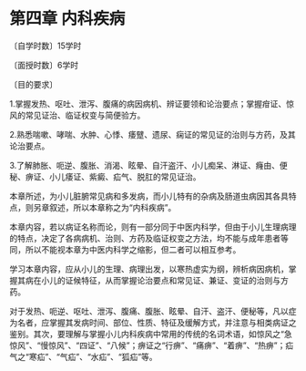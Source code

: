 # 第四章 内科疾病

〔自学时数〕15学时

〔面授时数〕6学时

〔目的要求〕

1.掌握发热、呕吐、泄泻、腹痛的病因病机、辨证要领和论治要点；掌握疳证、惊风的常见证治、临证权变与简便验方。

2.熟悉喘嗽、哮喘、水肿、心悸、痿躄、遗尿、痫证的常见证的治则与方药，及其论治要点。

3.了解肺胀、呃逆、腹胀、消渴、眩晕、自汗盗汗、小儿痴呆、淋证、癃由、便秘、痹证、小儿痿证、紫癜、疝气、脱肛的常见证治。

本章所述，为小儿脏腑常见病和多发病，而小儿特有的杂病及肠道虫病因其各具特点，则另章叙述，所以本章称之为“内科疾病”。

本章内容，若以病证名称而论，则有一部分同于中医内科学，但由于小儿生理病理的特点，决定了各病病机、治则、方药及临证权变之方法，均不能与成年患者等同，所以不能视本章为中医内科学之缩影，但二者可以相互参考。

学习本章内容，应从小儿的生理、病理出发，以寒热虚实为纲，辨析病因病机，掌握其病在小儿的证候特征，从而掌握论治要点和常见证、兼证、变证的治则与方药。

对于发热、呃逆、呕吐、泄泻、腹痛、腹胀、眩晕、自汗、盗汗、便秘等，凡以症为名者，应掌握其发病时间、部位、性质、特征及缓解方式，并注意与相类病证之鉴别。其次，要理解与掌握小儿内科疾病中常用的传统的名词术语，如惊风之“急惊风”、“慢惊风”、“四证”、“八候”；痹证之“行痹”、“痛痹”、“着痹”、“热痹”；疝气之“寒疝”、“气疝”、“水疝”、“狐疝”等。
